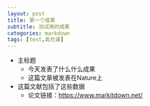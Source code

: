 ```yaml
---
layout: post
title: 第一个成果
subtitle: 测试用的成果
categories: markdown
tags: [test,高光谱]
---
```


* 主标题
  * 今天发表了什么什么成果
  * 这篇文章被发表在Nature上
* 这篇文献包括了这些数据
  * 论文链接：https://www.markitdown.net/
